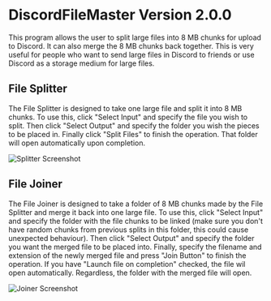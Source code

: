 # DiscordFileMaster Version 2.0.0
This program allows the user to split large files into 8 MB chunks for upload to Discord. It can also merge the 8 MB chunks back together. This is very useful for people who want to send large files in Discord to friends or use Discord as a storage medium for large files.

## File Splitter
The File Splitter is designed to take one large file and split it into 8 MB chunks. To use this, click "Select Input" and specify the file you wish to split. Then click "Select Output" and specify the folder you wish the pieces to be placed in. Finally click "Split Files" to finish the operation. That folder will open automatically upon completion.

![Splitter Screenshot](https://user-images.githubusercontent.com/52577016/202876835-d69c5bd6-0019-4af0-b289-3b26640afc5b.png)

## File Joiner
The File Joiner is designed to take a folder of 8 MB chunks made by the File Splitter and merge it back into one large file. To use this, click "Select Input" and specify the folder with the file chunks to be linked (make sure you don't have random chunks from previous splits in this folder, this could cause unexpected behaviour).  Then click "Select Output" and specify the folder you want the merged file to be placed into. Finally, specify the filename and extension of the newly merged file and press "Join Button" to finish the operation. If you have "Launch file on completion" checked, the file wil open automatically. Regardless, the folder with the merged file will open.  

![Joiner Screenshot](https://user-images.githubusercontent.com/52577016/202876832-15cc23a3-71e8-4f62-bf3a-663905034c5b.png)
